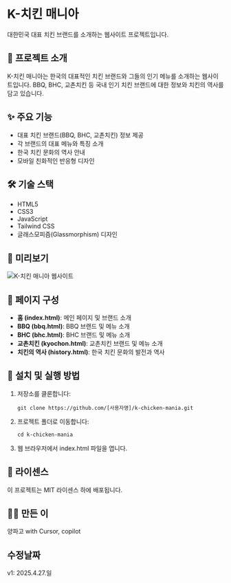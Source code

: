 # K-치킨 매니아

대한민국 대표 치킨 브랜드를 소개하는 웹사이트 프로젝트입니다.

## 🍗 프로젝트 소개

K-치킨 매니아는 한국의 대표적인 치킨 브랜드와 그들의 인기 메뉴를 소개하는 웹사이트입니다.
BBQ, BHC, 교촌치킨 등 국내 인기 치킨 브랜드에 대한 정보와 치킨의 역사를 담고 있습니다.

## ✨ 주요 기능

- 대표 치킨 브랜드(BBQ, BHC, 교촌치킨) 정보 제공
- 각 브랜드의 대표 메뉴와 특징 소개
- 한국 치킨 문화의 역사 안내
- 모바일 친화적인 반응형 디자인

## 🛠 기술 스택

- HTML5
- CSS3
- JavaScript
- Tailwind CSS
- 글래스모피즘(Glassmorphism) 디자인

## 📱 미리보기

![K-치킨 매니아 웹사이트](https://example.com/preview-image.jpg)

## 📂 페이지 구성

- **홈 (index.html)**: 메인 페이지 및 브랜드 소개
- **BBQ (bbq.html)**: BBQ 브랜드 및 메뉴 소개
- **BHC (bhc.html)**: BHC 브랜드 및 메뉴 소개
- **교촌치킨 (kyochon.html)**: 교촌치킨 브랜드 및 메뉴 소개
- **치킨의 역사 (history.html)**: 한국 치킨 문화의 발전과 역사

## 🚀 설치 및 실행 방법

1. 저장소를 클론합니다:
   ```
   git clone https://github.com/[사용자명]/k-chicken-mania.git
   ```

2. 프로젝트 폴더로 이동합니다:
   ```
   cd k-chicken-mania
   ```

3. 웹 브라우저에서 index.html 파일을 엽니다.

## 📝 라이센스

이 프로젝트는 MIT 라이센스 하에 배포됩니다.

## 👨‍💻 만든 이
양파고 with Cursor, copilot

## 수정날짜
v1: 2025.4.27.일